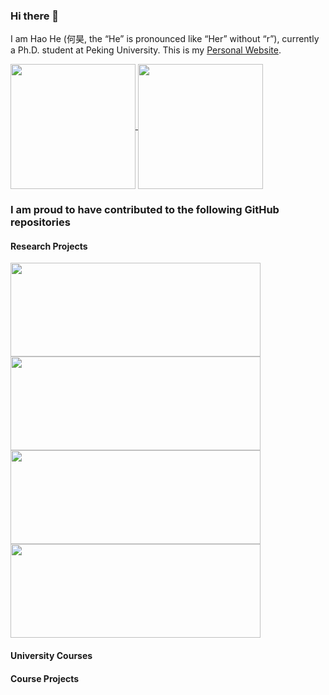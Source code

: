 ### Hi there 👋

I am Hao He (何昊, the “He” is pronounced like “Her” without “r”), currently a Ph.D. student at Peking University. This is my [Personal Website](https://hehao98.github.io/).

<a href="https://github.com/anuraghazra/github-readme-stats">
  <img align="center" height="200" src="https://github-readme-stats.vercel.app/api?username=hehao98&count_private=true&show_icons=true" />
</a>
<a href="https://github.com/anuraghazra/convoychat">
  <img align="center" height="200" src="https://github-readme-stats.vercel.app/api/top-langs/?username=hehao98&layout=compact&hide=html&langs_count=8" />
</a>

### I am proud to have contributed to the following GitHub repositories

#### Research Projects

<a href="https://github.com/anuraghazra/github-readme-stats">
  <img align="center" height="150" width="400" src="https://github-readme-stats.vercel.app/api/pin/?username=hehao98&repo=LibraryMigration" />
</a>
<a href="https://github.com/anuraghazra/github-readme-stats">
  <img align="center" height="150" width="400" src="https://github-readme-stats.vercel.app/api/pin/?username=hehao98&repo=MigrationHelper" />
</a>
<a href="https://github.com/anuraghazra/github-readme-stats">
  <img align="center" height="150" width="400" src="https://github-readme-stats.vercel.app/api/pin/?username=mcxwx123&repo=RecGFI&show_owner=true" />
</a>
<a href="https://github.com/anuraghazra/github-readme-stats">
  <img align="center" height="150" width="400" src="https://github-readme-stats.vercel.app/api/pin/?username=osslab-pku&repo=gfi-bot&show_owner=true" />
</a>

#### University Courses

#### Course Projects


